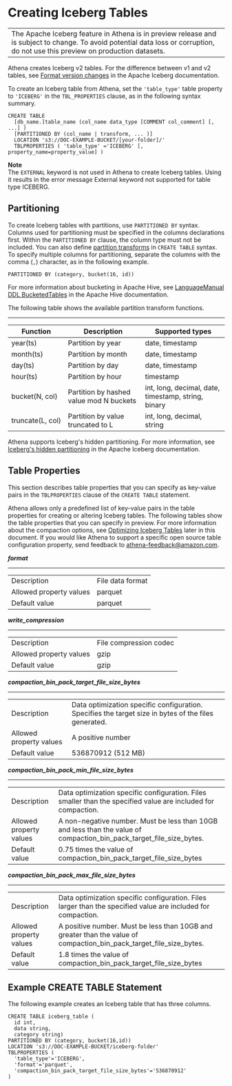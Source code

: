 # Creating Iceberg Tables<a name="querying-iceberg-creating-tables"></a>


|  | 
| --- |
| The Apache Iceberg feature in Athena is in preview release and is subject to change\. To avoid potential data loss or corruption, do not use this preview on production datasets\. | 

Athena creates Iceberg v2 tables\. For the difference between v1 and v2 tables, see [Format version changes](https://iceberg.apache.org/#spec/#appendix-e-format-version-changes) in the Apache Iceberg documentation\.

To create an Iceberg table from Athena, set the `'table_type'` table property to `'ICEBERG'` in the `TBL_PROPERTIES` clause, as in the following syntax summary\.

```
CREATE TABLE
  [db_name.]table_name (col_name data_type [COMMENT col_comment] [, ...] )
  [PARTITIONED BY (col_name | transform, ... )]
  LOCATION 's3://DOC-EXAMPLE-BUCKET/[your-folder]/'
  TBLPROPERTIES ( 'table_type' ='ICEBERG' [, property_name=property_value] )
```

**Note**  
The `EXTERNAL` keyword is not used in Athena to create Iceberg tables\. Using it results in the error message External keyword not supported for table type ICEBERG\.

## Partitioning<a name="querying-iceberg-partitioning"></a>

To create Iceberg tables with partitions, use `PARTITIONED BY` syntax\. Columns used for partitioning must be specified in the columns declarations first\. Within the `PARTITIONED BY` clause, the column type must not be included\. You can also define [partition transforms](https://iceberg.apache.org/#spec/#partition-transforms) in `CREATE TABLE` syntax\. To specify multiple columns for partitioning, separate the columns with the comma \(`,`\) character, as in the following example\.

```
PARTITIONED BY (category, bucket(16, id))
```

For more information about bucketing in Apache Hive, see [LanguageManual DDL BucketedTables](https://cwiki.apache.org/confluence/display/Hive/LanguageManual+DDL+BucketedTables) in the Apache Hive documentation\.

The following table shows the available partition transform functions\.


****  

| Function | Description | Supported types | 
| --- | --- | --- | 
| year\(ts\) | Partition by year | date, timestamp | 
| month\(ts\) | Partition by month | date, timestamp | 
| day\(ts\)  | Partition by day | date, timestamp | 
| hour\(ts\) | Partition by hour | timestamp | 
| bucket\(N, col\) | Partition by hashed value mod N buckets | int, long, decimal, date, timestamp, string, binary  | 
| truncate\(L, col\) | Partition by value truncated to L | int, long, decimal, string | 

Athena supports Iceberg's hidden partitioning\. For more information, see [Iceberg's hidden partitioning](https://iceberg.incubator.apache.org/partitioning/#icebergs-hidden-partitioning) in the Apache Iceberg documentation\.

## Table Properties<a name="querying-iceberg-table-properties"></a>

This section describes table properties that you can specify as key\-value pairs in the `TBLPROPERTIES` clause of the `CREATE TABLE` statement\.

Athena allows only a predefined list of key\-value pairs in the table properties for creating or altering Iceberg tables\. The following tables show the table properties that you can specify in preview\. For more information about the compaction options, see [Optimizing Iceberg Tables](querying-iceberg-data-optimization.md) later in this document\. If you would like Athena to support a specific open source table configuration property, send feedback to [athena\-feedback@amazon\.com](mailto:athena-feedback@amazon.com)\. 

***format***


****  

|  |  | 
| --- |--- |
| Description | File data format | 
| Allowed property values | parquet | 
| Default value | parquet | 

***write\_compression***


****  

|  |  | 
| --- |--- |
| Description | File compression codec | 
| Allowed property values | gzip | 
| Default value | gzip | 

***compaction\_bin\_pack\_target\_file\_size\_bytes***


****  

|  |  | 
| --- |--- |
| Description | Data optimization specific configuration\. Specifies the target size in bytes of the files generated\. | 
| Allowed property values | A positive number | 
| Default value | 536870912 \(512 MB\) | 

***compaction\_bin\_pack\_min\_file\_size\_bytes***


****  

|  |  | 
| --- |--- |
| Description | Data optimization specific configuration\. Files smaller than the specified value are included for compaction\. | 
| Allowed property values | A non\-negative number\. Must be less than 10GB and less than the value of compaction\_bin\_pack\_target\_file\_size\_bytes\. | 
| Default value | 0\.75 times the value of compaction\_bin\_pack\_target\_file\_size\_bytes | 

***compaction\_bin\_pack\_max\_file\_size\_bytes***


****  

|  |  | 
| --- |--- |
| Description | Data optimization specific configuration\. Files larger than the specified value are included for compaction\. | 
| Allowed property values | A positive number\. Must be less than 10GB and greater than the value of compaction\_bin\_pack\_target\_file\_size\_bytes\. | 
| Default value | 1\.8 times the value of compaction\_bin\_pack\_target\_file\_size\_bytes | 

## Example CREATE TABLE Statement<a name="querying-iceberg-example-create-table-statement"></a>

The following example creates an Iceberg table that has three columns\.

```
CREATE TABLE iceberg_table (
  id int,
  data string,
  category string) 
PARTITIONED BY (category, bucket(16,id)) 
LOCATION 's3://DOC-EXAMPLE-BUCKET/iceberg-folder' 
TBLPROPERTIES (
  'table_type'='ICEBERG',
  'format'='parquet',
  'compaction_bin_pack_target_file_size_bytes'='536870912' 
)
```